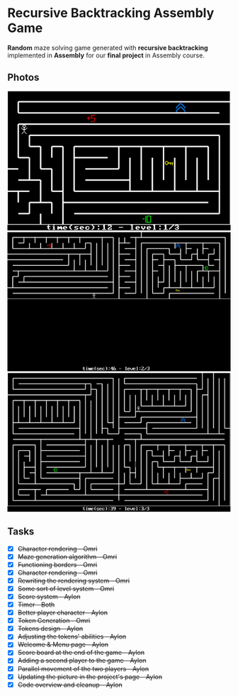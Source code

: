 # Recursive Backtracking Assembly Game
**Random** maze solving game generated with **recursive backtracking** implemented in **Assembly** for our **final project** in Assembly course.

## Photos
![](assets/maze1.png)
![](assets/maze2.png)
![](assets/maze3.png)

## Tasks
- [x] ~~Character rendering - Omri~~ 
- [x] ~~Maze generation algorithm - Omri~~
- [x] ~~Functioning borders - Omri~~
- [x] ~~Character rendering - Omri~~
- [x] ~~Rewriting the rendering system - Omri~~
- [x] ~~Some sort of level system - Omri~~
- [x] ~~Score system - Aylon~~
- [x] ~~Timer - Both~~
- [x] ~~Better player character - Aylon~~
- [x] ~~Token Generation - Omri~~
- [x] ~~Tokens design - Aylon~~
- [x] ~~Adjusting the tokens' abilities - Aylon~~
- [x] ~~Welcome & Menu page - Aylon~~
- [x] ~~Score board at the end of the game - Aylon~~
- [x] ~~Adding a second player to the game - Aylon~~
- [x] ~~Parallel movement of the two players - Aylon~~
- [x] ~~Updating the picture in the project's page - Aylon~~
- [x] ~~Code overview and cleanup - Aylon~~
